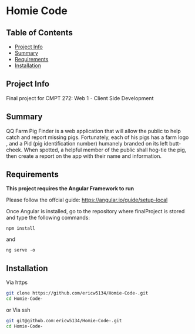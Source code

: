 # Homie Code

## Table of Contents

- [Project Info](#project-info)
- [Summary](#summary)
- [Requirements](#requirements)
- [Installation](#installation)

## Project Info
Final project for CMPT 272: Web 1 - Client Side Development 

## Summary
QQ Farm Pig Finder is a web application that will allow the public to help catch and report missing pigs.  Fortunately, each of his pigs has a farm logo <H>, and a Pid (pig identification number) humanely branded on its left butt-cheek. When spotted, a helpful member of the public shall hog-tie the pig, then create a report on the app with their name and information. 

## Requirements
**This project requires the Angular Framework to run**

Please follow the offcial guide: https://angular.io/guide/setup-local

Once Angular is installed, go to the repository where finalProject is stored and type the following commands:

```npm install```

and 

```ng serve -o```

## Installation
Via https
```bash
git clone https://github.com/ericw5134/Homie-Code-.git
cd Homie-Code-
```
or 
Via ssh
```bash
git git@github.com:ericw5134/Homie-Code-.git
cd Homie-Code-
```
